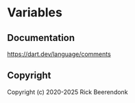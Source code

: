 # Variables

## Documentation

https://dart.dev/language/comments

## Copyright

Copyright (c) 2020-2025 Rick Beerendonk
